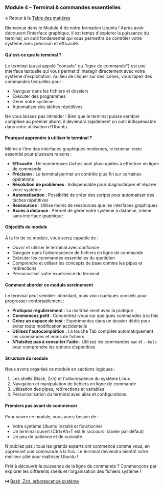 ### Module 4 – Terminal & commandes essentielles

🔝 Retour à la [Table des matières](/SOMMAIRE.md)

Bienvenue dans le Module 4 de notre formation Ubuntu ! Après avoir découvert l'interface graphique, il est temps d'explorer la puissance du terminal, un outil fondamental qui vous permettra de contrôler votre système avec précision et efficacité.

#### Qu'est-ce que le terminal ?

Le terminal (aussi appelé "console" ou "ligne de commande") est une interface textuelle qui vous permet d'interagir directement avec votre système d'exploitation. Au lieu de cliquer sur des icônes, vous tapez des commandes textuelles pour :
- Naviguer dans les fichiers et dossiers
- Exécuter des programmes
- Gérer votre système
- Automatiser des tâches répétitives

Ne vous laissez pas intimider ! Bien que le terminal puisse sembler complexe au premier abord, il deviendra rapidement un outil indispensable dans votre utilisation d'Ubuntu.

#### Pourquoi apprendre à utiliser le terminal ?

Même à l'ère des interfaces graphiques modernes, le terminal reste essentiel pour plusieurs raisons :
- **Efficacité** : De nombreuses tâches sont plus rapides à effectuer en ligne de commande
- **Précision** : Le terminal permet un contrôle plus fin sur certaines opérations
- **Résolution de problèmes** : Indispensable pour diagnostiquer et réparer votre système
- **Automatisation** : Possibilité de créer des scripts pour automatiser des tâches répétitives
- **Ressources** : Utilise moins de ressources que les interfaces graphiques
- **Accès à distance** : Permet de gérer votre système à distance, même sans interface graphique

#### Objectifs du module

À la fin de ce module, vous serez capable de :
- Ouvrir et utiliser le terminal avec confiance
- Naviguer dans l'arborescence de fichiers en ligne de commande
- Exécuter les commandes essentielles du quotidien
- Comprendre et utiliser les concepts de base comme les pipes et redirections
- Personnaliser votre expérience du terminal

#### Comment aborder ce module sereinement

Le terminal peut sembler intimidant, mais voici quelques conseils pour progresser confortablement :
- **Pratiquez régulièrement** : La maîtrise vient avec la pratique
- **Commencez petit** : Concentrez-vous sur quelques commandes à la fois
- **Créez un espace de test** : Expérimentez dans un dossier dédié pour éviter toute modification accidentelle
- **Utilisez l'autocomplétion** : La touche Tab complète automatiquement les commandes et noms de fichiers
- **N'hésitez pas à consulter l'aide** : Utilisez les commandes `man` et `--help` pour comprendre les options disponibles

#### Structure du module

Nous avons organisé ce module en sections logiques :
1. Les shells (Bash, Zsh) et l'arborescence du système Linux
2. Navigation et manipulation de fichiers en ligne de commande
3. Utilisation des pipes, redirections et variables
4. Personnalisation du terminal avec alias et configurations

#### Premiers pas avant de commencer

Pour suivre ce module, vous aurez besoin de :
- Votre système Ubuntu installé et fonctionnel
- Un terminal ouvert (Ctrl+Alt+T est le raccourci clavier par défaut)
- Un peu de patience et de curiosité

N'oubliez pas : tous les grands experts ont commencé comme vous, en apprenant une commande à la fois. Le terminal deviendra bientôt votre meilleur allié pour maîtriser Ubuntu !

Prêt à découvrir la puissance de la ligne de commande ? Commençons par explorer les différents shells et l'organisation des fichiers système !

⏭️ [Bash, Zsh, arborescence système](/02-ligne-de-commande/module-4-terminal-commandes/01-bash-zsh-arborescence.md)

